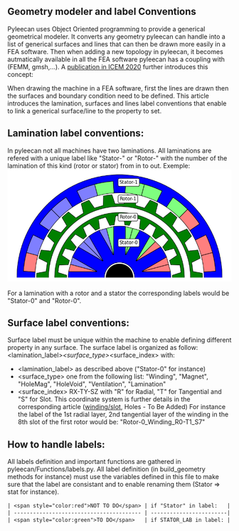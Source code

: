 Geometry modeler and label Conventions
--------------------------------------

Pyleecan uses Object Oriented programming to provide a generical geometrical modeler. It converts any geometry pyleecan can handle into a list of generical surfaces and lines that can then be drawn more easily in a FEA software. Then when adding a new topology in pyleecan, it becomes autmatically available in all the FEA software pyleecan has a coupling with (FEMM, gmsh,...). A [publication in ICEM 2020](https://pyleecan.org/icem.2020.html) further introduces this concept: 

When drawing the machine in a FEA software, first the lines are drawn then the surfaces and boundary condition need to be defined. This article introduces the lamination, surfaces and lines label conventions that enable to link a generical surface/line to the property to set. 

Lamination label conventions:
-----------------------------
In pyleecan not all machines have two laminations. All laminations are refered with a unique label like "Stator-<id>" or "Rotor-<id>" with <id> the number of the lamination of this kind (rotor or stator) from in to out. Exemple:
![](_static/Lamination_label.png)
    
For a lamination with a rotor and a stator the corresponding labels would be "Stator-0" and "Rotor-0".

Surface label conventions:
--------------------------
Surface label must be unique within the machine to enable defining different property in any surface. The surface label is organized as follow: <lamination_label>_<surface_type>_<surface_index> with:
- <lamination_label> as described above ("Stator-0" for instance)
- <surface_type> one from the following list: "Winding", "Magnet", "HoleMag", "HoleVoid", "Ventilation", "Lamination"
- <surface_index> RX-TY-SZ with "R" for Radial, "T" for Tangential and "S" for Slot. This coordinate system is further details in the corresponding article ([winding/slot](https://pyleecan.org/winding.convention.html), Holes - To Be Added)
For instance the label of the 1st radial layer, 2nd tangential layer of the winding in the 8th slot of the first rotor would be: "Rotor-0_Winding_R0-T1_S7"

How to handle labels:
---------------------
All labels definition and important functions are gathered in pyleecan/Functions/labels.py. All label definition (in build_geometry methods for instance) must use the variables defined in this file to make sure that the label are consistant and to enable renaming them (Stator => stat for instance).

    | <span style="color:red">NOT TO DO</span> | if "Stator" in label:   |
    | ---------------------------------------- | ------------------------|
    | <span style="color:green">TO DO</span>   | if STATOR_LAB in label: |
